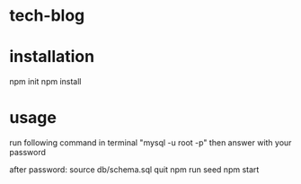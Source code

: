 # tech-blog

# installation
npm init
npm install

# usage
run following command in terminal "mysql -u root -p" 
then answer with your password

after password:
source db/schema.sql
quit
npm run seed
npm start

